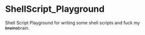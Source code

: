 # ShellScript_Playground
Shell Script Playground for writing some shell scripts and fuck my ~~brains~~brain.
